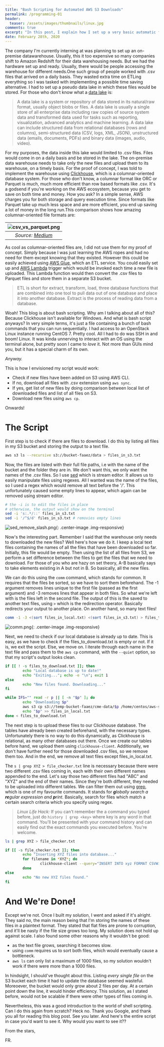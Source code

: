 ```yaml
---
title: "Bash Scripting for Automated AWS S3 Downloads"
permalink: /programming-01
header:
  teaser: /assets/images/thumbnails/linux.jpg
comments: true
excerpt: "In this post, I explain how I set up a very basic automatic file download system for an on-premise data warehouse using AWS S3 and a bit of bash scripting."
date: February 28th, 2020
---
```


<style>
  .center-image{
      margin: 0 auto;
      display: block;
  }
</style>

The company I'm currently interning at was planning to set up an on-premise datawarehouse. Usually, this it too expensive so many companies shift to Amazon Redshift for their data warehousing needs. But we had the hardware set up and ready. Usually, there would be people accessing the warehouse for different needs.One such group of people worked with .csv files that arrived on a daily basis. They wasted extra time on ETLing everything so I was tasked with implementing a possible time saving alternative. I had to set up a pseudo data lake in which these files would be stored. For those who don't know what a [data lake](https://en.wikipedia.org/wiki/Data_lake) is: 


> A data lake is a system or repository of data stored in its natural/raw format, usually object blobs or files. A data lake is usually a single store of all enterprise data including raw copies of source system data and transformed data used for tasks such as reporting, visualization, advanced analytics and machine learning. A data lake can include structured data from relational databases (rows and columns), semi-structured data (CSV, logs, XML, JSON), unstructured data (emails, documents, PDFs) and binary data (images, audio, video).


For my purposes, the data inside this lake would limited to .csv files. Files would come in on a daily basis and be stored in the lake. The on-premise data warehouse needs to take only the new files and upload them to its warehouse, on a timely basis. For the proof of concept, I was told to implement the warehouse using [Clickhouse](https://clickhouse.tech/), which is a columnar-oriented database system. For those who don't know, a columnar format like ORC or Parquet is much, much more efficient than row based formats like .csv. It's a godsend if you're working on the AWS ecosystem, because you get to save on both time and money. How you ask? In a simple sense, AWS charges you for both storage and query execution time. Since formats like Parquet take up much less space and are more efficient, you end up saving a lot of money in the long run.This comparison shows how amazing columnar-oriented file formats are: 


| ![csv_vs_parquet.png](/assets/images/programming-01/csv_vs_parquet.png "A massive improvement!") | 
|:--:| 
| *Source: [Medium](https://blog.openbridge.com/how-to-be-a-hero-with-powerful-parquet-google-and-amazon-f2ae0f35ee04)* |


As cool as columnar-oriented files are, I did not use them for my proof of concept. Simply because I was just learning the AWS ropes and had no need for them except knowing that they existed. However this could be easily achieved using [AWS Glue](https://aws.amazon.com/glue/), which an ETL service. You could easily set up and [AWS Lambda](https://aws.amazon.com/lambda/) trigger which would be invoked each time a new file is uploaded. This Lambda function would then convert the .csv files to Parquet files and store them in a separate S3 bucket.


> ETL is short for extract, transform, load, three database functions that are combined into one tool to pull data out of one database and place it into another database. Extract is the process of reading data from a database.


Woah! This blog is about bash scripting. Why am I talking about all of this? Because Clickhouse isn't available for Windows.  And what is bash script anyways? In very simple terms, it's just a file containing a bunch of bash commands that you can run sequentially. I had access to an OpenStack Linux instance running CentOS 7. Pretty cool. All I had to do was SSH in and boom! Linux. It was kinda unnerving to interact with an OS using the terminal alone, but pretty soon I came to *love* it. Not more than GUIs mind you, but it has a special charm of its own. 


*Anyway.*


This is how I envisioned my script would work:


- Check if new files have been added on S3 using AWS CLI.
- If no, download all files with .csv extension using `aws sync`.
- If yes, get list of new files by doing comparison between local list of downloaded files and list of all files on S3.
- Download new files using `aws cp`.


Onwards!


# The Script


First step is to check if there are files to download. I do this by listing all files in my S3 bucket and storing the output to a text file. 


```bash
aws s3 ls --recursive s3://bucket-faaez/data > files_in_s3.txt
```


Now, the files are listed with their full file paths, i.e with the name of the bucket and the folder they are in. We don't want this, we only want the names of the .csv files. So I use [sed](https://en.wikipedia.org/wiki/Sed) which is stream editor. It allows us to easily manipulate files using regexes. All I wanted was the name of the files, so I used a regex which would remove all text before the '/'. This unfortunately caused some empty lines to appear, which again can be removed using stream editor.


```bash
# the -i is to edit the files in place
# otherwise, the output would show on the terminal
sed -i 's:.*/::' files_in_s3.txt
sed -i '/^$/d' files_in_s3.txt # removies empty lines
```


![sed_remove_slash.png](/assets/images/programming-01/sed_remove_slash.png){: .center-image .img-responsive}


Now's the interesting part. Remember I said that the warehouse only needs to downloaded the new files? Well here's how we do it. I keep a local text files containing the names of all the files that have been downloaded so far. Initially, this file would be empty. Then using the list of all files from S3, we perform a set difference between the files to get the files that we need to download. For those of you who are hazy on set theory, A-B basically says to take elements existing in A but not in B. So basically, all the new files. 


We can do this using the `comm` command, which stands for common. It requires that the files be sorted, so we have to sort them beforehand. The -1 argument removes lines unique to the first file (passed as the first argument) and -3 removes lines that appear in both files. So what we're left with is the files left in the second file. The output of this is the saved to another text files, using `>` which is the redirection operator. Basically redirects your output to another place. On another hand, so many text files! 


```bash
comm -1 -3 <(sort files_in_local.txt) <(sort files_in_s3.txt) > files_to_download.txt
```


![comm.png](/assets/images/programming-01/comm.png){: .center-image .img-responsive}


Next, we need to check if our local database is already up to date. This is easy, as we have to check if the files_to_download.txt is empty or not. If it is, we exit the script. Else, we move on. I iterate through each name in the text file and pass them to the `aws cp` command, with the `--quiet` option, so that my script's output looks clean. 


```bash
if [[ ! -s files_to_download.txt ]]; then
        echo "Local database is up to date!"
        echo "Exiting..."; echo -e "\n"; exit 1
else
        echo "New files found. Downloading..."
fi

while IFS="" read -r p || [ -n "$p" ]; do
        echo "Downloading $p"
        aws s3 cp s3://temp-bucket-faaez/cme-data/$p /home/centos/aws-s3-data --quiet
        echo "$p" >> files_in_local.txt
done < files_to_download.txt

```


The next step is to upload these files to our Clickhouse database. The tables have already been created beforehand, with the necessary types. Unfortunately there is no way to do this dynamically, as Clickhouse is relational, as many other databases out there. Once we create our tables before hand, we upload them using `clickhouse-client`. Additionally, we don't have further need for those downloaded .csv files, so we remove them too. And in the end, we remove all text files except files_in_local.txt. 


The `s | grep XYZ > file_checker.txt` line is necessary because there were two different .csv files coming in, each with their own different names appended to the end. Let's say those two different files had "ABC" and "XYZ" and the end of their names. Since they're both different, they needed to be uploaded into different tables. We can filter them out using [grep](https://en.wikipedia.org/wiki/Grep), which is one of my favourite commands. It stands for ***g**lobally search a **re**gular expression and **p**rint.* Basically, search for files which match a certain search criteria which you specify using regex.


> *Linux Life Hack:* If you can't remember the a command you typed before, just do `history | grep <key>` where key is any word in that command. You'll be presented with your command history and can easily find out the exact commands you executed before. You're welcome. 


```bash
ls | grep XYZ > file_checker.txt

if [[ -s file_checker.txt ]]; then
        echo "Inserting XYZ files into database..."
        for filename in *XYZ*; do
                clickhouse-client --query="INSERT INTO xyz FORMAT CSVWithNames" < $filename
        done
else
        echo "No new XYZ files found."
fi
```


# And We're Done!


Except we're not. Once I built my solution, I went and asked if it's alright. They said no, the main reason being that I'm storing the names of these files in a plaintext format. They stated that flat files are prone to corruption, and it'll be nasty if the file size grows too long. My solution does not hold up against scale. I also found some other reasons why it wouldn't be good:


* as the text file grows, searching it becomes slow.
* using `comm` requires us to sort both files, which would eventually cause a bottleneck.
* `aws ls` can only list a maximum of 1000 files, so my solution wouldn't work if there were more than a 1000 files.


In hindsight, I should've thought about this. Listing *every single file* on the S3 bucket each time it had to update the database seemed wasteful. Moreoever, the bucket would only grow about 2 files per day. At a certain point down the line, it would hinder efficiency. This solution, as I stated before, would not be scalable if there were other types of files coming in. 


Nevertheless, this was a good introduction to the world of shell scripting. Can I do this again from scratch? Heck no. Thank you Google, and thank you all for reading this blog post. See you later. And here's the entire script in case you'd want to see it. Why would you want to see it??


From the stars, 

FR. 


<script src="https://gist.github.com/blazyy/003d2dd0fc2a5d431c1e8c9d5faba2d3.js"></script>
